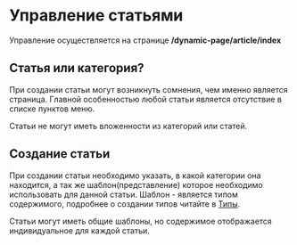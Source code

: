 # Управление статьями

Управление осуществляется на странице <b>/dynamic-page/article/index</b>

## Статья или категория?

При создании статьи могут возникнуть сомнения, чем именно является страница. Главной особенностью любой статьи
является отсутствие в списке пунктов меню.

Статьи не могут иметь вложенности из категорий или статей.

## Создание статьи

При создании статьи необходимо указать, в какой категории она находится, а так же шаблон(представление) которое
необходимо использовать для данной статьи. Шаблон - является типом содержимого, подробнее о создании типов читайте в
[Типы](https://github.com/laker-ls/yii2-dynamic-page/blob/master/docs/types-management.md).

Статьи могут иметь общие шаблоны, но содержимое отображается индивидуальное для каждой статьи.